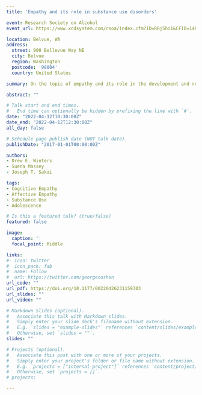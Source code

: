 ```yaml
---
title: 'Empathy and its role in substance use disorders'

event: Research Society on Alcohol
event_url: https://www.xcdsystem.com/rsoa/index.cfm?ID=RRj5hi1&CFID=14823439&CFTOKEN=84b2ee074c31723b-94FF5D9C-F280-75F3-BB288B2F5F0C43FA

location: Belvue, WA
address:                                                         
  street: 900 Bellevue Way NE
  city: Belvue
  region: Washington
  postcode: '98004'
  country: United States

summary: On the topic of empathy and its role in the development and remittance of substance use disorders

abstract: ""

# Talk start and end times.
#   End time can optionally be hidden by prefixing the line with `#`.
date: "2022-04-12T10:30:00Z"
date_end: "2022-04-12T12:30:00Z"
all_day: false

# Schedule page publish date (NOT talk date).
publishDate: "2017-01-01T00:00:00Z"

authors: 
- Drew E. Winters
- Suena Massey
- Joseph T. Sakai

tags: 
- Cognitive Empathy
- Affective Empathy
- Substance Use
- Adolescence

# Is this a featured talk? (true/false)
featured: false

image:
  caption: ''
  focal_point: Middle

links:
#- icon: twitter
#  icon_pack: fab
#  name: Follow
#  url: https://twitter.com/georgecushen
url_code: ""
url_pdf: https://doi.org/10.1177/00220426231159303
url_slides: ""
url_video: ""

# Markdown Slides (optional).
#   Associate this talk with Markdown slides.
#   Simply enter your slide deck's filename without extension.
#   E.g. `slides = "example-slides"` references `content/slides/example-slides.md`.
#   Otherwise, set `slides = ""`.
slides: ""

# Projects (optional).
#   Associate this post with one or more of your projects.
#   Simply enter your project's folder or file name without extension.
#   E.g. `projects = ["internal-project"]` references `content/project/deep-learning/index.md`.
#   Otherwise, set `projects = []`.
# projects:

---
```

